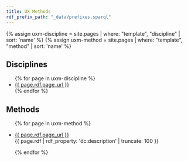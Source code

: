```yaml
---
title: UX Methods
rdf_prefix_path: "_data/prefixes.sparql"
---
```

{% assign uxm-discipline = site.pages | where: "template", "discipline" | sort: 'name' %}
{% assign uxm-method = site.pages | where: "template", "method" | sort: 'name' %}

<h2>Disciplines</h2>
<ul>
{% for page in uxm-discipline %}
  <li><a href="/{{ page.rdf.page_url }}.html">{{ page.rdf.page_url }}</a></li>
{% endfor %}
</ul>

<h2>Methods</h2>
<ul>
{% for page in uxm-method %}
  <li><p><a href="/{{ page.rdf.page_url }}.html">{{ page.rdf.page_url }}</a> <br /> 
  {{ page.rdf | rdf_property: 'dc:description' | truncate: 100 }}</p></li>
{% endfor %}
</ul>